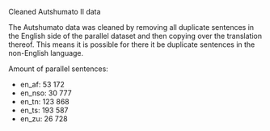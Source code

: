 Cleaned Autshumato II data

The Autshumato data was cleaned by removing all duplicate sentences in the English side of the parallel dataset and then copying over the translation thereof. This means it is possible for there it be duplicate sentences in the non-English language.

Amount of parallel sentences:
- en_af: 53 172
- en_nso: 30 777
- en_tn: 123 868
- en_ts: 193 587
- en_zu: 26 728
